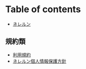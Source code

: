# Table of contents

* [ネレルン](README.md)

## 規約類 <a href="#gui-yao" id="gui-yao"></a>

* [利用規約](gui-yao/li-yong-gui-yao.md)
* [ネレルン個人情報保護方針](gui-yao/ge-ren-qing-bao-bao-hu-fang-zhen.md)
